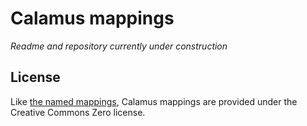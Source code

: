 Calamus mappings
================
_Readme and repository currently under construction_

## License
Like [the named mappings](https://github.com/OrnitheMC/feather-mappings), Calamus mappings are provided under the
Creative Commons Zero license.